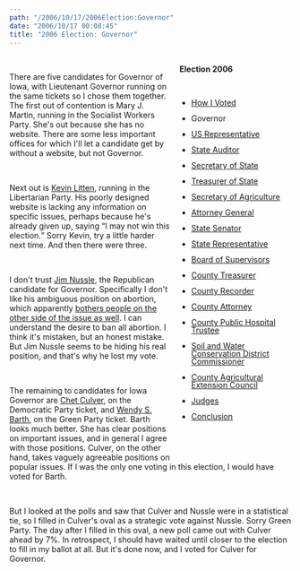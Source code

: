 ```yaml
---
path: "/2006/10/17/2006Election:Governor" 
date: "2006/10/17 00:08:45" 
title: "2006 Election: Governor" 
---
```

<div style="float: right; width: 200px; margin: 0 0 1em 1em;" class="box"><br>	<h4 style="margin: 0;">Election 2006</h4><br>	<ul style="padding-left: 1.5em; line-height: 1em;"><br>		<li><a href="http://typewriting.org/2006/10/16/2006_Election%3A_How_I_Voted/">How I Voted</a></li><br>		<li>Governor</li><br>		<li><a href="http://typewriting.org/2006/10/17/Election_2006%3A_US_Representative/">US Representative</a></li><br>		<li><a href="http://typewriting.org/2006/10/17/Election_2006%3A_State_Auditor/">State Auditor</a></li><br>		<li><a href="http://typewriting.org/2006/10/18/Election_2006%3A_Secretary_of_State/">Secretary of State</a></li><br>		<li><a href="http://typewriting.org/2006/10/19/Election_2006%3A_Treasurer_of_State/">Treasurer of State</a></li><br>		<li><a href="http://typewriting.org/2006/10/23/Election_2006%3A_Secretary_of_Agriculture/">Secretary of Agriculture</a></li><br>		<li><a href="http://typewriting.org/2006/10/23/Election_2006%3A_Attorney_General/">Attorney General</a></li><br>		<li><a href="http://typewriting.org/2006/10/23/Election_2006%3A_State_Senator/">State Senator</a></li><br>		<li><a href="http://typewriting.org/2006/10/23/Election_2006%3A_State_Representative/">State Representative</a></li><br>		<li><a href="http://typewriting.org/2006/10/25/Election_2006%3A_Board_of_Supervisors/">Board of Supervisors</a></li><br>		<li><a href="http://typewriting.org/2006/10/25/Election_2006%3A_County_Treasurer/">County Treasurer</a></li><br>		<li><a href="http://typewriting.org/2006/10/25/Election_2006%3A_County_Recorder/">County Recorder</a></li><br>		<li><a href="http://typewriting.org/2006/10/29/Election_2006%3A_County_Attorney/">County Attorney</a></li><br>		<li><a href="http://typewriting.org/2006/10/29/Election_2006%3A_County_Public_Hospital_Trustee/">County Public Hospital Trustee</a></li><br>		<li><a href="http://typewriting.org/2006/10/29/Election_2006%3A__Soil_and_Water_Conservation_District_Commissioner/">Soil and Water Conservation District Commissioner</a></li><br>		<li><a href="http://typewriting.org/2006/10/29/Election_2006%3A_County_Agricultural_Extension_Council/">County Agricultural Extension Council</a></li><br>		<li><a href="http://typewriting.org/2006/10/29/Election_2006%3A_Judges/">Judges</a></li><br>		<li><a href="http://typewriting.org/2006/10/29/Election_2006%3A_Conclusion/">Conclusion</a></li><br>	</ul><br></div><br><p>There are five candidates for Governor of Iowa, with Lieutenant Governor running on the same tickets so I chose them together. The first out of contention is Mary J. Martin, running in the Socialist Workers Party. She's out because she has no website. There are some less important offices for which I'll let a candidate  get by without a website, but not Governor.</p><br><p>Next out is <a href="http://www.shrinkiowagov.org/governor.html">Kevin Litten</a>, running in the Libertarian Party. His poorly designed website is lacking any information on specific issues, perhaps because he's already given up, saying <q>I may not win this election.</q> Sorry Kevin, try a little harder next time. And then there were three.</p><br><p>I don't trust <a href="http://nussle.house.gov/">Jim Nussle</a>, the Republican candidate for Governor. Specifically I don't like his ambiguous position on abortion, which apparently <a href="http://www.hawkeyegop.com/2006/09/nussle_on_abort.html">bothers people on the other side of the issue as well</a>. I can understand the desire to ban all abortion. I think it's mistaken, but an honest mistake. But Jim Nussle seems to be hiding his real position, and that's why he lost my vote.</p><br><p>The remaining to candidates for Iowa Governor are <a href="http://www.chetculver.com/">Chet Culver</a>, on the Democratic Party ticket, and <a href="http://www.votewendy.org/">Wendy S. Barth</a>, on the Green Party ticket. Barth looks much better. She has clear positions on important issues, and in general I agree with those positions. Culver, on the other hand, takes vaguely agreeable positions on popular issues. If I was the only one voting in this election, I would have voted for Barth.</p><br><p>But I looked at the polls and saw that Culver and Nussle were in a statistical tie, so I filled in Culver's oval as a strategic vote against Nussle. Sorry Green Party. The day after I filled in this oval, a new poll came out with Culver ahead by 7%. In retrospect, I should have waited until closer to the election to fill in my ballot at all. But it's done now, and I voted for Culver for Governor.</p><br><div class="clear"></div>